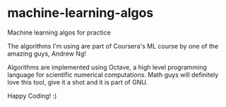 # machine-learning-algos
Machine learning algos for practice

The algorithms I'm using are part of Coursera's ML course by one of the amazing guys, Andrew Ng!


Algorithms are implemented using Octave, a high level programming language for scientific numerical computations. Math guys will definitely love this tool, give it a shot and it is part of GNU.

Happy Coding! :)

